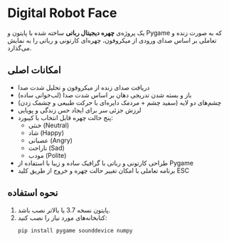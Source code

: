 # Digital Robot Face

یک پروژه‌ی **چهره دیجیتال رباتی** ساخته شده با پایتون و Pygame که به صورت زنده و تعاملی بر اساس صدای ورودی از میکروفون، چهره‌ای کارتونی و رباتی را به نمایش می‌گذارد.

## امکانات اصلی

- دریافت صدای زنده از میکروفون و تحلیل شدت صدا
- باز و بسته شدن تدریجی دهان بر اساس شدت صدا (لب‌خوانی ساده)
- چشم‌های دو لایه (سفید چشم + مردمک دایره‌ای با حرکت طبیعی و چشمک زدن)
- لرزش جزئی سر برای ایجاد حس زندگی و پویایی
- پنج حالت چهره قابل انتخاب با کیبورد:
  - خنثی (Neutral)
  - شاد (Happy)
  - عصبانی (Angry)
  - ناراحت (Sad)
  - مودب (Polite)
- طراحی کارتونی و رباتی با گرافیک ساده و زیبا با استفاده از Pygame
- برنامه تعاملی با امکان تغییر حالت چهره و خروج از طریق کلید ESC

## نحوه استفاده

1. پایتون نسخه 3.7 یا بالاتر نصب باشد.
2. کتابخانه‌های مورد نیاز را نصب کنید:
   ```bash
   pip install pygame sounddevice numpy
